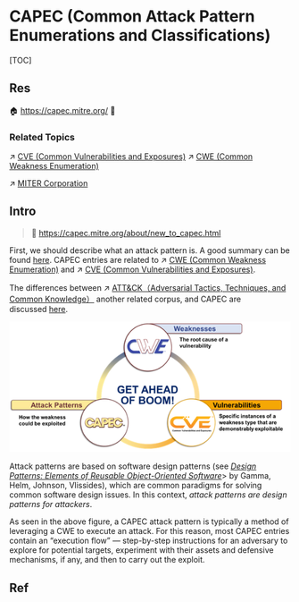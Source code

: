 # CAPEC (Common Attack Pattern Enumerations and Classifications)

[TOC]



## Res
🏠 https://capec.mitre.org/
🚧 


### Related Topics
↗ [CVE (Common Vulnerabilities and Exposures)](../../../🏰%20Cybersecurity%20Basics%20&%20InfoSec/🍦%20Software%20Security/🐒%20Software%20Vulnerability%20&%20Weakness/📌%20Vulnerability%20Government（漏洞管控）/Vulnerability%20Databases%20&%20Sources/CVE%20(Common%20Vulnerabilities%20and%20Exposures).md)
↗ [CWE (Common Weakness Enumeration)](../../../🏰%20Cybersecurity%20Basics%20&%20InfoSec/🍦%20Software%20Security/🐒%20Software%20Vulnerability%20&%20Weakness/🔬%20Software%20Weakness%20Analysis%20&%20Attack%20Surface/CWE%20(Common%20Weakness%20Enumeration).md)

↗ [MITER Corporation](../../../../🔑%20CS%20Core/Electronics%20&%20Information%20Technologies%20Business%20Fields%20Research/🛌%20Security%20Industry%20&%20Companies/MITER%20Corporation.md)



## Intro
> 🔗 https://capec.mitre.org/about/new_to_capec.html

First, we should describe what an attack pattern is. A good summary can be found [here](https://capec.mitre.org/about/index.html). CAPEC entries are related to ↗ [CWE (Common Weakness Enumeration)](../../../🏰%20Cybersecurity%20Basics%20&%20InfoSec/🍦%20Software%20Security/🐒%20Software%20Vulnerability%20&%20Weakness/🔬%20Software%20Weakness%20Analysis%20&%20Attack%20Surface/CWE%20(Common%20Weakness%20Enumeration).md) and ↗ [CVE (Common Vulnerabilities and Exposures)](../../../🏰%20Cybersecurity%20Basics%20&%20InfoSec/🍦%20Software%20Security/🐒%20Software%20Vulnerability%20&%20Weakness/📌%20Vulnerability%20Government（漏洞管控）/Vulnerability%20Databases%20&%20Sources/CVE%20(Common%20Vulnerabilities%20and%20Exposures).md). 

The differences between ↗ [ATT&CK（Adversarial Tactics, Techniques, and Common Knowledge）](ATT&CK（Adversarial%20Tactics,%20Techniques,%20and%20Common%20Knowledge）.md) another related corpus, and CAPEC are discussed [here](https://capec.mitre.org/about/attack_comparison.html).

![](../../../../../Assets/Pics/Pasted%20image%2020240905143232.png)

Attack patterns are based on software design patterns (see _[Design Patterns: Elements of Reusable Object-Oriented Software](https://en.wikipedia.org/wiki/Design_Patterns)_> by Gamma, Helm, Johnson, Vlissides), which are common paradigms for solving common software design issues. In this context, _attack patterns are design patterns for attackers_.

As seen in the above figure, a CAPEC attack pattern is typically a method of leveraging a CWE to execute an attack. For this reason, most CAPEC entries contain an “execution flow” — step-by-step instructions for an adversary to explore for potential targets, experiment with their assets and defensive mechanisms, if any, and then to carry out the exploit. 



## Ref
